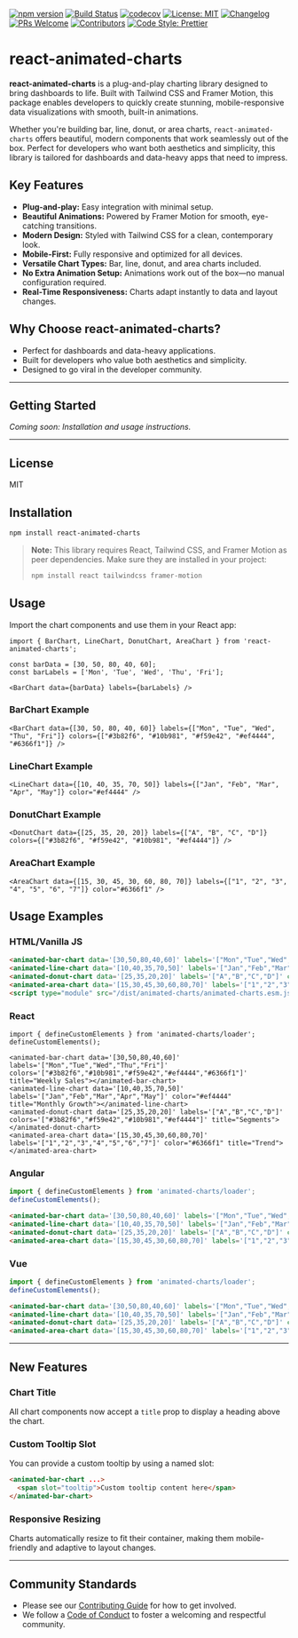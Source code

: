 [![npm version](https://img.shields.io/npm/v/animated-charts.svg)](https://www.npmjs.com/package/animated-charts)
[![Build Status](https://github.com/sahilkhatiwada/animated-charts/actions/workflows/ci.yml/badge.svg)](https://github.com/sahilkhatiwada/animated-charts/actions)
[![codecov](https://codecov.io/gh/sahilkhatiwada/animated-charts/branch/main/graph/badge.svg)](https://codecov.io/gh/sahilkhatiwada/animated-charts)
[![License: MIT](https://img.shields.io/badge/License-MIT-yellow.svg)](LICENSE)
[![Changelog](https://img.shields.io/github/v/release/sahilkhatiwada/animated-charts?label=changelog)](https://github.com/sahilkhatiwada/animated-charts/releases)
[![PRs Welcome](https://img.shields.io/badge/PRs-welcome-brightgreen.svg)](https://github.com/sahilkhatiwada/animated-charts/pulls)
[![Contributors](https://img.shields.io/github/contributors/sahilkhatiwada/animated-charts.svg)](https://github.com/sahilkhatiwada/animated-charts/graphs/contributors)
[![Code Style: Prettier](https://img.shields.io/badge/code_style-prettier-ff69b4.svg)](https://prettier.io)

# react-animated-charts

**react-animated-charts** is a plug-and-play charting library designed to bring dashboards to life. Built with Tailwind CSS and Framer Motion, this package enables developers to quickly create stunning, mobile-responsive data visualizations with smooth, built-in animations.

Whether you're building bar, line, donut, or area charts, `react-animated-charts` offers beautiful, modern components that work seamlessly out of the box. Perfect for developers who want both aesthetics and simplicity, this library is tailored for dashboards and data-heavy apps that need to impress.

## Key Features
- **Plug-and-play:** Easy integration with minimal setup.
- **Beautiful Animations:** Powered by Framer Motion for smooth, eye-catching transitions.
- **Modern Design:** Styled with Tailwind CSS for a clean, contemporary look.
- **Mobile-First:** Fully responsive and optimized for all devices.
- **Versatile Chart Types:** Bar, line, donut, and area charts included.
- **No Extra Animation Setup:** Animations work out of the box—no manual configuration required.
- **Real-Time Responsiveness:** Charts adapt instantly to data and layout changes.

## Why Choose react-animated-charts?
- Perfect for dashboards and data-heavy applications.
- Built for developers who value both aesthetics and simplicity.
- Designed to go viral in the developer community.

---

## Getting Started

_Coming soon: Installation and usage instructions._

---

## License

MIT 

## Installation

```bash
npm install react-animated-charts
```

> **Note:** This library requires React, Tailwind CSS, and Framer Motion as peer dependencies. Make sure they are installed in your project:
>
> ```bash
> npm install react tailwindcss framer-motion
> ```

## Usage

Import the chart components and use them in your React app:

```tsx
import { BarChart, LineChart, DonutChart, AreaChart } from 'react-animated-charts';

const barData = [30, 50, 80, 40, 60];
const barLabels = ['Mon', 'Tue', 'Wed', 'Thu', 'Fri'];

<BarChart data={barData} labels={barLabels} />
```

### BarChart Example
```tsx
<BarChart data={[30, 50, 80, 40, 60]} labels={["Mon", "Tue", "Wed", "Thu", "Fri"]} colors={["#3b82f6", "#10b981", "#f59e42", "#ef4444", "#6366f1"]} />
```

### LineChart Example
```tsx
<LineChart data={[10, 40, 35, 70, 50]} labels={["Jan", "Feb", "Mar", "Apr", "May"]} color="#ef4444" />
```

### DonutChart Example
```tsx
<DonutChart data={[25, 35, 20, 20]} labels={["A", "B", "C", "D"]} colors={["#3b82f6", "#f59e42", "#10b981", "#ef4444"]} />
```

### AreaChart Example
```tsx
<AreaChart data={[15, 30, 45, 30, 60, 80, 70]} labels={["1", "2", "3", "4", "5", "6", "7"]} color="#6366f1" />
```

## Usage Examples

### HTML/Vanilla JS
```html
<animated-bar-chart data='[30,50,80,40,60]' labels='["Mon","Tue","Wed","Thu","Fri"]' colors='["#3b82f6","#10b981","#f59e42","#ef4444","#6366f1"]' title="Weekly Sales"></animated-bar-chart>
<animated-line-chart data='[10,40,35,70,50]' labels='["Jan","Feb","Mar","Apr","May"]' color="#ef4444" title="Monthly Growth"></animated-line-chart>
<animated-donut-chart data='[25,35,20,20]' labels='["A","B","C","D"]' colors='["#3b82f6","#f59e42","#10b981","#ef4444"]' title="Segments"></animated-donut-chart>
<animated-area-chart data='[15,30,45,30,60,80,70]' labels='["1","2","3","4","5","6","7"]' color="#6366f1" title="Trend"></animated-area-chart>
<script type="module" src="/dist/animated-charts/animated-charts.esm.js"></script>
```

### React
```tsx
import { defineCustomElements } from 'animated-charts/loader';
defineCustomElements();

<animated-bar-chart data='[30,50,80,40,60]' labels='["Mon","Tue","Wed","Thu","Fri"]' colors='["#3b82f6","#10b981","#f59e42","#ef4444","#6366f1"]' title="Weekly Sales"></animated-bar-chart>
<animated-line-chart data='[10,40,35,70,50]' labels='["Jan","Feb","Mar","Apr","May"]' color="#ef4444" title="Monthly Growth"></animated-line-chart>
<animated-donut-chart data='[25,35,20,20]' labels='["A","B","C","D"]' colors='["#3b82f6","#f59e42","#10b981","#ef4444"]' title="Segments"></animated-donut-chart>
<animated-area-chart data='[15,30,45,30,60,80,70]' labels='["1","2","3","4","5","6","7"]' color="#6366f1" title="Trend"></animated-area-chart>
```

### Angular
```ts
import { defineCustomElements } from 'animated-charts/loader';
defineCustomElements();
```
```html
<animated-bar-chart data='[30,50,80,40,60]' labels='["Mon","Tue","Wed","Thu","Fri"]' colors='["#3b82f6","#10b981","#f59e42","#ef4444","#6366f1"]' title="Weekly Sales"></animated-bar-chart>
<animated-line-chart data='[10,40,35,70,50]' labels='["Jan","Feb","Mar","Apr","May"]' color="#ef4444" title="Monthly Growth"></animated-line-chart>
<animated-donut-chart data='[25,35,20,20]' labels='["A","B","C","D"]' colors='["#3b82f6","#f59e42","#10b981","#ef4444"]' title="Segments"></animated-donut-chart>
<animated-area-chart data='[15,30,45,30,60,80,70]' labels='["1","2","3","4","5","6","7"]' color="#6366f1" title="Trend"></animated-area-chart>
```

### Vue
```js
import { defineCustomElements } from 'animated-charts/loader';
defineCustomElements();
```
```html
<animated-bar-chart data='[30,50,80,40,60]' labels='["Mon","Tue","Wed","Thu","Fri"]' colors='["#3b82f6","#10b981","#f59e42","#ef4444","#6366f1"]' title="Weekly Sales"></animated-bar-chart>
<animated-line-chart data='[10,40,35,70,50]' labels='["Jan","Feb","Mar","Apr","May"]' color="#ef4444" title="Monthly Growth"></animated-line-chart>
<animated-donut-chart data='[25,35,20,20]' labels='["A","B","C","D"]' colors='["#3b82f6","#f59e42","#10b981","#ef4444"]' title="Segments"></animated-donut-chart>
<animated-area-chart data='[15,30,45,30,60,80,70]' labels='["1","2","3","4","5","6","7"]' color="#6366f1" title="Trend"></animated-area-chart>
```

---

## New Features

### Chart Title
All chart components now accept a `title` prop to display a heading above the chart.

### Custom Tooltip Slot
You can provide a custom tooltip by using a named slot:
```html
<animated-bar-chart ...>
  <span slot="tooltip">Custom tooltip content here</span>
</animated-bar-chart>
```

### Responsive Resizing
Charts automatically resize to fit their container, making them mobile-friendly and adaptive to layout changes.

---

## Community Standards

- Please see our [Contributing Guide](CONTRIBUTING.md) for how to get involved.
- We follow a [Code of Conduct](CODE_OF_CONDUCT.md) to foster a welcoming and respectful community.
